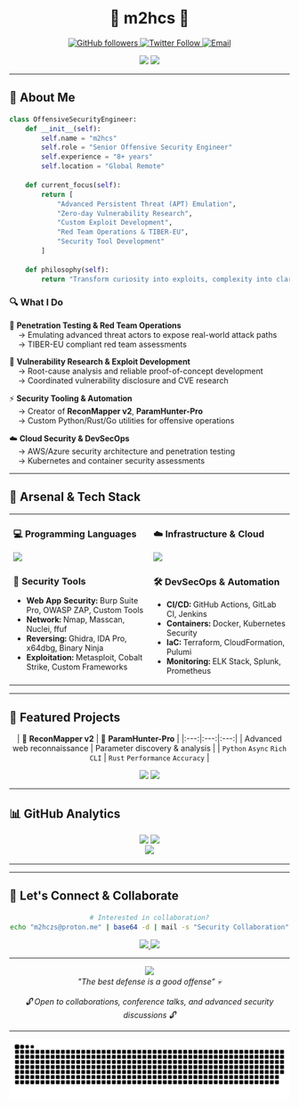 <h1 align="center">🔴 <strong>m2hcs</strong> 🔴</h1>

<p align="center">
  <a href="https://github.com/m2hcz">
    <img src="https://img.shields.io/github/followers/m2hcz?label=Follow&style=for-the-badge&color=red&labelColor=black" alt="GitHub followers" />
  </a>
  <a href="https://x.com/inf0secc">
    <img src="https://img.shields.io/twitter/follow/inf0secc?style=for-the-badge&color=1DA1F2&labelColor=black" alt="Twitter Follow" />
  </a>
  <a href="mailto:m2hczs@proton.me">
    <img src="https://img.shields.io/badge/Email-m2hczs@proton.me-orange?style=for-the-badge&labelColor=black" alt="Email" />
  </a>
</p>

<p align="center">
  <img src="https://img.shields.io/badge/Senior%20Offensive%20Security%20Engineer-FF0000?style=for-the-badge&labelColor=black" />
  <img src="https://img.shields.io/badge/8%2B%20Years%20Experience-00D9FF?style=for-the-badge&labelColor=black" />
</p>

---

## 🎯 About Me

```python
class OffensiveSecurityEngineer:
    def __init__(self):
        self.name = "m2hcs"
        self.role = "Senior Offensive Security Engineer"
        self.experience = "8+ years"
        self.location = "Global Remote"
        
    def current_focus(self):
        return [
            "Advanced Persistent Threat (APT) Emulation",
            "Zero-day Vulnerability Research", 
            "Custom Exploit Development",
            "Red Team Operations & TIBER-EU",
            "Security Tool Development"
        ]
        
    def philosophy(self):
        return "Transform curiosity into exploits, complexity into clarity"
```

### 🔍 **What I Do**

🎯 **Penetration Testing & Red Team Operations**  
&nbsp;&nbsp;&nbsp;&nbsp;→ Emulating advanced threat actors to expose real-world attack paths  
&nbsp;&nbsp;&nbsp;&nbsp;→ TIBER-EU compliant red team assessments  

🔬 **Vulnerability Research & Exploit Development**  
&nbsp;&nbsp;&nbsp;&nbsp;→ Root-cause analysis and reliable proof-of-concept development  
&nbsp;&nbsp;&nbsp;&nbsp;→ Coordinated vulnerability disclosure and CVE research  

⚡ **Security Tooling & Automation**  
&nbsp;&nbsp;&nbsp;&nbsp;→ Creator of **ReconMapper v2**, **ParamHunter-Pro**  
&nbsp;&nbsp;&nbsp;&nbsp;→ Custom Python/Rust/Go utilities for offensive operations  

☁️ **Cloud Security & DevSecOps**  
&nbsp;&nbsp;&nbsp;&nbsp;→ AWS/Azure security architecture and penetration testing  
&nbsp;&nbsp;&nbsp;&nbsp;→ Kubernetes and container security assessments  

---

## 🧰 **Arsenal & Tech Stack**

<table>
<tr>
<td valign="top" width="50%">

### 💻 **Programming Languages**
<p align="left">
  <img src="https://skillicons.dev/icons?i=python,rust,c,cpp" />
</p>

### 🔐 **Security Tools**
- **Web App Security:** Burp Suite Pro, OWASP ZAP, Custom Tools
- **Network:** Nmap, Masscan, Nuclei, ffuf
- **Reversing:** Ghidra, IDA Pro, x64dbg, Binary Ninja
- **Exploitation:** Metasploit, Cobalt Strike, Custom Frameworks

</td>
<td valign="top" width="50%">

### ☁️ **Infrastructure & Cloud**
<p align="left">
  <img src="https://skillicons.dev/icons?i=aws,docker,kubernetes,terraform,ansible,linux" />
</p>

### 🛠️ **DevSecOps & Automation**
- **CI/CD:** GitHub Actions, GitLab CI, Jenkins
- **Containers:** Docker, Kubernetes Security
- **IaC:** Terraform, CloudFormation, Pulumi
- **Monitoring:** ELK Stack, Splunk, Prometheus

</td>
</tr>
</table>

---

## 🚀 **Featured Projects**

<div align="center">

| 🔴 **ReconMapper v2** | 🎯 **ParamHunter-Pro** |
|:---:|:---:|:---:|
| Advanced web reconnaissance | Parameter discovery & analysis |
| `Python` `Async` `Rich CLI` | `Rust` `Performance` `Accuracy` |

</div>

<div align="center">
  <img src="https://github-readme-stats.vercel.app/api/pin/?username=m2hcz&repo=reconmapper-v2.0&theme=tokyonight&border_color=ff0000" />
  <img src="https://github-readme-stats.vercel.app/api/pin/?username=m2hcz&repo=paramhunter-pro&theme=tokyonight&border_color=ff0000" />
</div>

---

## 📊 **GitHub Analytics**

<div align="center">
  <img height="180em" src="https://github-readme-stats.vercel.app/api?username=m2hcz&show_icons=true&theme=tokyonight&include_all_commits=true&count_private=true&border_color=ff0000"/>
  <img height="180em" src="https://github-readme-stats.vercel.app/api/top-langs/?username=m2hcz&layout=compact&theme=tokyonight&border_color=ff0000"/>
</div>

<div align="center">
  <img src="https://github-readme-streak-stats.herokuapp.com/?user=m2hcz&theme=tokyonight&border=ff0000" />
</div>

---
---

## 🤝 **Let's Connect & Collaborate**

<div align="center">

```bash
# Interested in collaboration?
echo "m2hczs@proton.me" | base64 -d | mail -s "Security Collaboration"
```

<p>
  <a href="https://x.com/inf0secc">
    <img src="https://img.shields.io/badge/Twitter-1DA1F2?style=for-the-badge&logo=twitter&logoColor=white&labelColor=black" />
  </a>
  <a href="mailto:m2hczs@proton.me">
    <img src="https://img.shields.io/badge/ProtonMail-8B89CC?style=for-the-badge&logo=protonmail&logoColor=white&labelColor=black" />
  </a>
</p>

</div>

---

<div align="center">
  <img src="https://komarev.com/ghpvc/?username=m2hcz&color=red&style=for-the-badge&label=Profile+Views" />
</div>

<div align="center">
  <i>"The best defense is a good offense" 💀</i>
  <br><br>
  <i>🔓 Open to collaborations, conference talks, and advanced security discussions 🔓</i>
</div>

---

<div align="center">
  <img src="https://raw.githubusercontent.com/platane/platane/output/github-contribution-grid-snake-dark.svg" />
</div>
